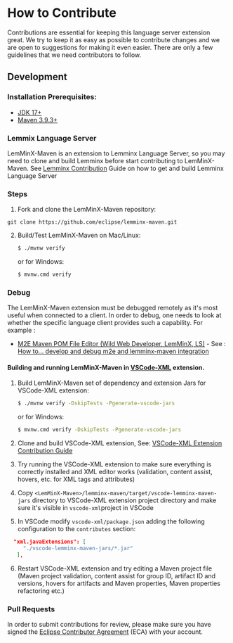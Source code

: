 # How to Contribute

Contributions are essential for keeping this language server extension great. We try to keep it as easy as possible to contribute changes and we are open to suggestions for making it even easier. There are only a few guidelines that we need contributors to follow.

## Development

### Installation Prerequisites:

  * [JDK 17+](https://adoptopenjdk.net/)
  * [Maven 3.9.3+](https://maven.apache.org/)

### Lemmix Language Server

LemMinX-Maven is an extension to Lemminx Language Server, so you may need to clone and build Lemminx before start contributing to LemMinX-Maven. See [Lemminx Contribution](https://raw.githubusercontent.com/eclipse/lemminx/main/CONTRIBUTING.md) Guide on how to get and build Lemminx Language Server 

### Steps

1. Fork and clone the LemMinX-Maven repository:

```
git clone https://github.com/eclipse/lemminx-maven.git
```

2. Build/Test LemMinX-Maven on Mac/Linux:
	```bash
	$ ./mvnw verify
	```
	or for Windows:
	```bash
	$ mvnw.cmd verify
	```

### Debug

The LemMinX-Maven extension must be debugged remotely as it's most useful when connected to a client. In order to debug, one needs to look at whether the specific language client provides such a capability. For example :

* [M2E Maven POM File Editor (Wild Web Developer, LemMinX, LS)](https://github.com/eclipse-m2e/m2e-core/tree/master) - See : [How to... develop and debug m2e and lemminx-maven integration](https://github.com/eclipse-m2e/m2e-core/blob/master/org.eclipse.m2e.editor.lemminx/HOWTO-DEV.md)

#### Building and running LemMinX-Maven in [VSCode-XML](https://github.com/redhat-developer/vscode-xml/blob/main/README.md#contributing) extension.

1. Build LemMinX-Maven set of dependency and extension Jars for VSCode-XML extension:

	```bash
	$ ./mvnw verify -DskipTests -Pgenerate-vscode-jars
	```
	or for Windows:
	```bash
	$ mvnw.cmd verify -DskipTests -Pgenerate-vscode-jars
	```

2. Clone and build VSCode-XML extension, See: [VSCode-XML Extension Contribution Guide](https://github.com/redhat-developer/vscode-xml/blob/main/CONTRIBUTING.md#steps)

3. Try running the VSCode-XML extension to make sure everything is correctly installed and XML editor works (validation, content assist, hovers, etc. for XML tags and attributes)

4. Copy `<LemMinX-Maven>/lemminx-maven/target/vscode-lemminx-maven-jars` directory to VSCode-XML extension project directory and make sure it's visible in `vscode-xml`project in VSCode 

5. In VSCode modify `vscode-xml/package.json` adding the following configuration to the `contributes` section:

```json
  "xml.javaExtensions": [
     "./vscode-lemminx-maven-jars/*.jar"
   ],
```

6. Restart VSCode-XML extension and try editing a Maven project file (Maven project validation, content assist for group ID, artifact ID and versions, hovers for artifacts and Maven properties, Maven properties refactoring etc.) 

### Pull Requests

In order to submit contributions for review, please make sure you have signed the [Eclipse Contributor Agreement](https://www.eclipse.org/legal/ecafaq.php) (ECA) with your account.
